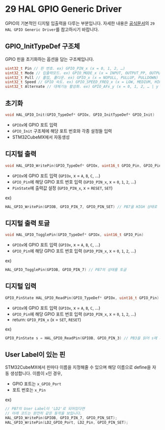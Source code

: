 # 29 HAL GPIO Generic Driver
GPIO의 기본적인 디지털 입출력을 다루는 부분입니다.
자세한 내용은 [공식문서](https://www.st.com/content/ccc/resource/technical/document/user_manual/2f/71/ba/b8/75/54/47/cf/DM00105879.pdf/files/DM00105879.pdf/jcr:content/translations/en.DM00105879.pdf)의 `29 HAL GPIO Generic Driver`를 참고하시기 바랍니다.

## GPIO_InitTypeDef 구조체
GPIO 핀을 초기화하는 옵션을 담는 구조체입니다.
```cpp
uint32_t Pin // 핀 번호. ex) GPIO_PIN_x (x = 0, 1, 2, …)
uint32_t Mode // 입출력모드. ex) GPIO_MODE_x (x = INPUT, OUTPUT_PP, OUTPUT_OD, …)
uint32_t Pull // 풀업, 풀다운. ex) GPIO_x (x = NOPULL, PULLUP, PULLDOWN)
uint32_t Speed // GPIO 속도. ex) GPIO_SPEED_FREQ_x (x = LOW, MEDIUM, HIGH, VERY_HIGH)
uint32_t Alternate // 대체기능 활성화. ex) GPIO_AFx_y (x = 0, 1, 2, … | y = …)
```

## 초기화
```cpp
void HAL_GPIO_Init(GPIO_TypeDef* GPIOx, GPIO_InitTypeDef* GPIO_Init)
```
- `GPIOx`에 GPIO 포트 입력
- `GPIO_Init` 구조체에 해당 포트 번호와 각종 설정들 입력
- STM32CubeMX에서 자동생성

## 디지털 출력
```cpp
void HAL_GPIO_WritePin(GPIO_TypeDef* GPIOx, uint16_t GPIO_Pin, GPIO_PinState PinState)
```
- `GPIOx`에 GPIO 포트 입력 (`GPIOx`, x = `A`, `B`, `C`, …)
- `GPIO_Pin`에 해당 GPIO 포트 번호 입력 (`GPIO_PIN_x`, x = `0`, `1`, `2`, …)
- `PinState`에 출력값 설정 (`GPIO_PIN_x`, x = `RESET`, `SET`)

ex)
```cpp
HAL_GPIO_WritePin(GPIOB, GPIO_PIN_7, GPIO_PIN_SET) // PB7을 HIGH 상태로
```

## 디지털 출력 토글
```cpp
void HAL_GPIO_TogglePin(GPIO_TypeDef* GPIOx, uint16_t GPIO_Pin)
```
- `GPIOx`에 GPIO 포트 입력 (`GPIOx`, x = `A`, `B`, `C`, …)
- `GPIO_Pin`에 해당 GPIO 포트 번호 입력 (`GPIO_PIN_x`, x = `0`, `1`, `2`, …)

ex) 
```cpp
HAL_GPIO_TogglePin(GPIOB, GPIO_PIN_7) // PB7의 상태를 토글
```

## 디지털 입력
```cpp
GPIO_PinState HAL_GPIO_ReadPin(GPIO_TypeDef* GPIOx, uint16_t GPIO_Pin)
```
- `GPIOx`에 GPIO 포트 입력 (`GPIOx`, x = `A`, `B`, `C`, …)
- `GPIO_Pin`에 해당 GPIO 포트 번호 입력 (`GPIO_PIN_x`, x = `0`, `1`, `2`, …)
- return: `GPIO_PIN_x` (x = `SET`, `RESET`)

ex) 
```cpp
GPIO_PinState s = HAL_GPIO_ReadPin(GPIOB, GPIO_PIN_3) // PB3을 읽어 s에 저장
```

## User Label이 있는 핀
STM32CubeMX에서 핀마다 이름을 지정해줄 수 있으며 해당 이름으로 define을 자동 생성합니다.
이름이 `x`인 경우, 
- GPIO 포트는 `x_GPIO_Port`
- 포트 번호는 `x_Pin`

ex)
```cpp
// PB7의 User Label이 'LD2'로 되어있다면
// 아래 코드는 완전히 같은 동작을 보입니다.
HAL_GPIO_WritePin(GPIOB, GPIO_PIN_7, GPIO_PIN_SET);
HAL_GPIO_WritePin(LD2_GPIO_Port, LD2_Pin, GPIO_PIN_SET);
```